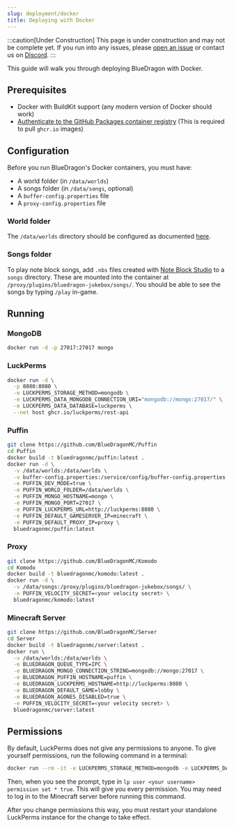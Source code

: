 ```yaml
---
slug: deployment/docker
title: Deploying with Docker
---
```


:::caution[Under Construction]
This page is under construction and may not be complete yet.
If you run into any issues, please [open an issue](https://github.com/BlueDragonMC/Docs/issues)
or contact us on [Discord](https://bluedragonmc.com/discord).
:::

This guide will walk you through deploying BlueDragon with Docker.

## Prerequisites

- Docker with BuildKit support (any modern version of Docker should work)
- [Authenticate to the GitHub Packages container registry](https://docs.github.com/en/packages/working-with-a-github-packages-registry/working-with-the-container-registry#authenticating-to-the-container-registry) (This is required to pull `ghcr.io` images)

## Configuration

Before you run BlueDragon's Docker containers, you must have:

- A world folder (in `/data/worlds`)
- A songs folder (in `/data/songs`, optional)
- A `buffer-config.properties` file
- A `proxy-config.properties` file

### World folder

The `/data/worlds` directory should be configured as documented [here](https://github.com/BlueDragonMC/Server/blob/190709f461bc41edfa1b606fffdd2c9ebeeff852/INTEGRATION.md#44-world-loading).

### Songs folder

To play note block songs, add `.nbs` files created with [Note Block Studio](https://opennbs.org/) to a `songs` directory.
These are mounted into the container at `/proxy/plugins/bluedragon-jukebox/songs/`.
You should be able to see the songs by typing `/play` in-game.

## Running

### MongoDB

```sh
docker run -d -p 27017:27017 mongo
```

### LuckPerms

```sh
docker run -d \
  -p 8080:8080 \
  -e LUCKPERMS_STORAGE_METHOD=mongodb \
  -e LUCKPERMS_DATA_MONGODB_CONNECTION_URI="mongodb://mongo:27017/" \
  -e LUCKPERMS_DATA_DATABASE=luckperms \
  --net host ghcr.io/luckperms/rest-api
```

### Puffin

```sh
git clone https://github.com/BlueDragonMC/Puffin
cd Puffin
docker build -t bluedragonmc/puffin:latest .
docker run -d \
  -v /data/worlds:/data/worlds \
  -v buffer-config.properties:/service/config/buffer-config.properties \
  -e PUFFIN_DEV_MODE=true \
  -e PUFFIN_WORLD_FOLDER=/data/worlds \
  -e PUFFIN_MONGO_HOSTNAME=mongo \
  -e PUFFIN_MONGO_PORT=27017 \
  -e PUFFIN_LUCKPERMS_URL=http://luckperms:8080 \
  -e PUFFIN_DEFAULT_GAMESERVER_IP=minecraft \
  -e PUFFIN_DEFAULT_PROXY_IP=proxy \
  bluedragonmc/puffin:latest
```

### Proxy

```sh
git clone https://github.com/BlueDragonMC/Komodo
cd Komodo
docker build -t bluedragonmc/komodo:latest .
docker run -d \
  -v /data/songs:/proxy/plugins/bluedragon-jukebox/songs/ \
  -e PUFFIN_VELOCITY_SECRET=<your velocity secret> \
  bluedragonmc/komodo:latest
```

### Minecraft Server

```sh
git clone https://github.com/BlueDragonMC/Server
cd Server
docker build -t bluedragonmc/server:latest .
docker run \
  -v /data/worlds:/data/worlds \
  -e BLUEDRAGON_QUEUE_TYPE=IPC \
  -e BLUEDRAGON_MONGO_CONNECTION_STRING=mongodb://mongo:27017 \
  -e BLUEDRAGON_PUFFIN_HOSTNAME=puffin \
  -e BLUEDRAGON_LUCKPERMS_HOSTNAME=http://luckperms:8080 \
  -e BLUEDRAGON_DEFAULT_GAME=lobby \
  -e BLUEDRAGON_AGONES_DISABLED=true \
  -e PUFFIN_VELOCITY_SECRET=<your velocity secret> \
  bluedragonmc/server:latest
```

## Permissions

By default, LuckPerms does not give any permissions to anyone. To give yourself permissions, run the following command in a terminal:

```sh
docker run --rm -it -e LUCKPERMS_STORAGE_METHOD=mongodb -e LUCKPERMS_DATA_MONGODB_CONNECTION_URI="mongodb://localhost:27017/" -e LUCKPERMS_DATA_DATABASE=luckperms --net host ghcr.io/luckperms/rest-api
```

Then, when you see the prompt, type in `lp user <your username> permission set * true`. This will give you every permission. You may need to log in to the Minecraft server before running this command.

After you change permissions this way, you must restart your standalone LuckPerms instance for the change to take effect.

